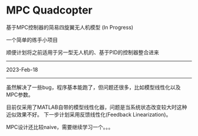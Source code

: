 # MPC Quadcopter
基于MPC控制器的简易四旋翼无人机模型 (In Progress)

一个简单的练手小项目

顺便计划将之前适用于另一型无人机的、基于PID的控制器整合进来

---

2023-Feb-18

---

虽然解决了一些bug，程序基本能跑了，但问题还很多，比如模型线性化以及MPC参数。

目前仅采用了MATLAB自带的模型线性化器，问题是当系统状态改变较大时这种近似效果不好。
下一步计划采用反馈线性化(Feedback Linearization)。

MPC设计还比较naive，需要继续学习一个。。。